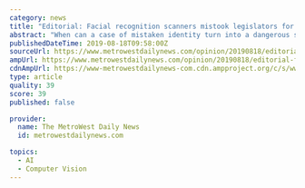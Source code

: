 ```yaml
---
category: news
title: "Editorial: Facial recognition scanners mistook legislators for criminals. Are you next?"
abstract: "When can a case of mistaken identity turn into a dangerous situation? When a facial recognition scanner falsely identifies you as a wanted criminal to a police officer. If a police officer thinks they're dealing with a wanted or dangerous criminal instead ..."
publishedDateTime: 2019-08-18T09:58:00Z
sourceUrl: https://www.metrowestdailynews.com/opinion/20190818/editorial-facial-recognition-scanners-mistook-legislators-for-criminals-are-you-next
ampUrl: https://www.metrowestdailynews.com/opinion/20190818/editorial-facial-recognition-scanners-mistook-legislators-for-criminals-are-you-next?template=ampart
cdnAmpUrl: https://www-metrowestdailynews-com.cdn.ampproject.org/c/s/www.metrowestdailynews.com/opinion/20190818/editorial-facial-recognition-scanners-mistook-legislators-for-criminals-are-you-next?template=ampart
type: article
quality: 39
score: 39
published: false

provider:
  name: The MetroWest Daily News
  id: metrowestdailynews.com

topics:
  - AI
  - Computer Vision
---
```

